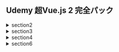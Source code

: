 ## Udemy 超Vue.js 2 完全パック
<details><summary>section2</summary>
  <div>
    <ul>
      <li>#27ウォッチャを使ってデータが変わった時に特定の処理をする</li>
      <li>#28丸かっこ（）は、二重中括弧とv-onディレクティブにおいて、いつ必要なのか</li>
      <li>#29クラスをデータにバインディング(紐付け)する方法その１。オブジェクトを渡し、真偽値を使って動的に適応させるクラスを切り替える</li>
      <li>#30クラスをデータにバインディング(紐付け)する方法その2。オブジェクトを渡し、真偽値を使って動的に適応させるクラスを切り替える</li>
      <li>#31スタイル属性を、オブジェクトを用いて動的にバインディングする</li>
      <li>#32スタイルオブジェクトをデータに書いてコードを見やすくする</li>
      <li>#33複数のスタイルオブジェクトを配列構文を用いて適応させる</li>
    </ul>
  </div>
</details>
<details><summary>section3</summary>
  <div>
    <ul>
      <li>#39templateタグを使用して、不必要な要素を加えずにv-ifを複数の要素に適応させる</li>
      <li>#44オブジェクトのv-forには、第２引数と第３引数にキーとインデックスを取る</li>
      <li>#45templateタグを使用して、不必要な要素を加えずにv-forを複数の要素に適応させる</li>
      <li>#48key属性をつける必要性を学び、予期せぬバグを起こさないv-forを作る</li>
    </ul>
  </div>
</details>
<details><summary>section4</summary>
  <div>
    <ul>
      <li>#52外側からVueインスタンスにアクセスする方法</li>
      <li>#57$mountメソッドを使用して、elプロパティの代わりにする</li>
      <li>#</li>
      <li>#</li>
    </ul>
  </div>
</details>
<details><summary>section6</summary>
  <div>
    <ul>
      <li></li>
    </ul>
  </div>
</details>

